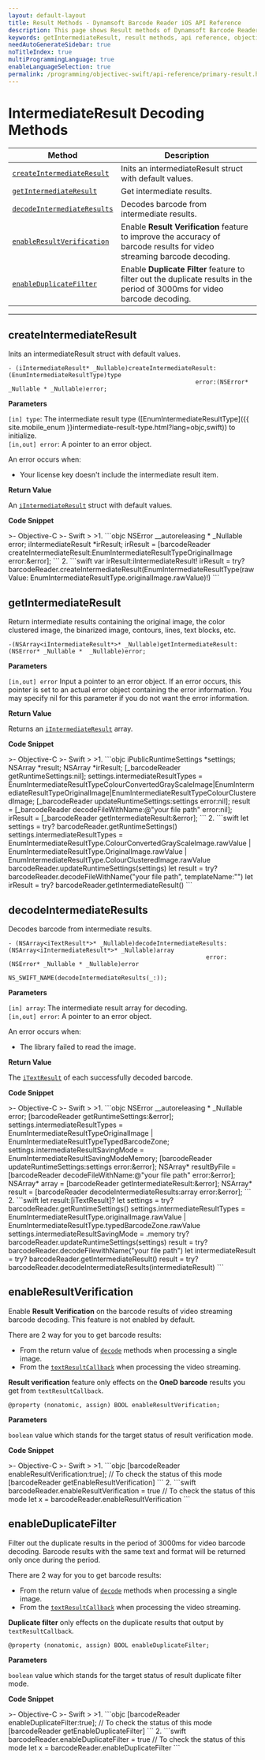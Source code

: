 ```yaml
---
layout: default-layout
title: Result Methods - Dynamsoft Barcode Reader iOS API Reference
description: This page shows Result methods of Dynamsoft Barcode Reader for iOS SDK.
keywords: getIntermediateResult, result methods, api reference, objective-c, oc, swift
needAutoGenerateSidebar: true
noTitleIndex: true
multiProgrammingLanguage: true
enableLanguageSelection: true
permalink: /programming/objectivec-swift/api-reference/primary-result.html
---
```


# IntermediateResult Decoding Methods

  | Method               | Description |
  |----------------------|-------------|
  | [`createIntermediateResult`](#createintermediateresult) | Inits an intermediateResult struct with default values. |
  | [`getIntermediateResult`](#getintermediateresult) | Get intermediate results. |
  | [`decodeIntermediateResults`](#decodeintermediateresults) | Decodes barcode from intermediate results. |
  | [`enableResultVerification`](#enableresultverification) | Enable **Result Verification** feature to improve the accuracy of barcode results for video streaming barcode decoding. |
  | [`enableDuplicateFilter`](#enableduplicatefilter) | Enable **Duplicate Filter** feature to filter out the duplicate results in the period of 3000ms for video barcode decoding. |

  ---

## createIntermediateResult

Inits an intermediateResult struct with default values.

```objc
- (iIntermediateResult* _Nullable)createIntermediateResult:(EnumIntermediateResultType)type
                                                     error:(NSError* _Nullable * _Nullable)error;
```

**Parameters**

`[in] type`: The intermediate result type ([EnumIntermediateResultType]({{ site.mobile_enum }}intermediate-result-type.html?lang=objc,swift)) to initialize.  
`[in,out] error`: A pointer to an error object.

An error occurs when:

- Your license key doesn't include the intermediate result item.

**Return Value**

An [`iIntermediateResult`](auxiliary-iIntermediateResult.html) struct with default values.

**Code Snippet**

<div class="sample-code-prefix"></div>
>- Objective-C
>- Swift
>
>1. 
```objc
NSError __autoreleasing * _Nullable error;
iIntermediateResult *irResult;
irResult = [barcodeReader createIntermediateResult:EnumIntermediateResultTypeOriginalImage error:&error];
```
2. 
```swift
var irResult:iIntermediateResult!
irResult = try? barcodeReader.createIntermediateResult(EnumIntermediateResultType(rawValue: EnumIntermediateResultType.originalImage.rawValue)!)
```

## getIntermediateResult

Return intermediate results containing the original image, the color clustered image, the binarized image, contours, lines, text blocks, etc.

```objc
-(NSArray<iIntermediateResult*>* _Nullable)getIntermediateResult:(NSError* _Nullable *  _Nullable)error;
```

**Parameters**

`[in,out] error` Input a pointer to an error object. If an error occurs, this pointer is set to an actual error object containing the error information. You may specify nil for this parameter if you do not want the error information.

**Return Value**

Returns an [`iIntermediateResult`](auxiliary-iIntermediateResult.html) array.

**Code Snippet**

<div class="sample-code-prefix"></div>
>- Objective-C
>- Swift
>
>1. 
```objc
iPublicRuntimeSettings *settings;
NSArray<iTextResult *> *result;
NSArray<iIntermediateResult *> *irResult;
[_barcodeReader getRuntimeSettings:nil];
settings.intermediateResultTypes = EnumIntermediateResultTypeColourConvertedGrayScaleImage|EnumIntermediateResultTypeOriginalImage|EnumIntermediateResultTypeColourClusteredImage;
[_barcodeReader updateRuntimeSettings:settings error:nil];
result = [_barcodeReader decodeFileWithName:@"your file path" error:nil];
irResult = [_barcodeReader getIntermediateResult:&error];
```
2. 
```swift
let settings = try? barcodeReader.getRuntimeSettings()
settings.intermediateResultTypes = EnumIntermediateResultType.ColourConvertedGrayScaleImage.rawValue | EnumIntermediateResultType.OriginalImage.rawValue | EnumIntermediateResultType.ColourClusteredImage.rawValue
barcodeReader.updateRuntimeSettings(settings)
let result = try? barcodeReader.decodeFileWithName("your file path", templateName:"")
let irResult = try? barcodeReader.getIntermediateResult()
```

## decodeIntermediateResults

Decodes barcode from intermediate results.

```objc
- (NSArray<iTextResult*>* _Nullable)decodeIntermediateResults:(NSArray<iIntermediateResult*>* _Nullable)array
                                                        error:(NSError* _Nullable * _Nullable)error
                                                        NS_SWIFT_NAME(decodeIntermediateResults(_:));
```

**Parameters**

`[in] array`: The intermediate result array for decoding.  
`[in,out] error`: A pointer to an error object.

An error occurs when:

- The library failed to read the image.

**Return Value**

The [`iTextResult`](auxiliary-iTextResult.html) of each successfully decoded barcode.

**Code Snippet**

<div class="sample-code-prefix"></div>
>- Objective-C
>- Swift
>
>1. 
```objc
NSError __autoreleasing * _Nullable error;
[barcodeReader getRuntimeSettings:&error];
settings.intermediateResultTypes = EnumIntermediateResultTypeOriginalImage | EnumIntermediateResultTypeTypedBarcodeZone;
settings.intermediateResultSavingMode = EnumIntermediateResultSavingModeMemory;
[barcodeReader updateRuntimeSettings:settings error:&error];
NSArray<iTextResult*>* resultByFile = [barcodeReader decodeFileWithName:@"your file path" error:&error];
NSArray<iIntermediateResult*>* array = [barcodeReader getIntermediateResult:&error];
NSArray<iTextResult*>* result = [barcodeReader decodeIntermediateResults:array error:&error];
```
2. 
```swift
let result:[iTextResult]?
let settings = try? barcodeReader.getRuntimeSettings()
settings.intermediateResultTypes = EnumIntermediateResultType.originalImage.rawValue | EnumIntermediateResultType.typedBarcodeZone.rawValue
settings.intermediateResultSavingMode = .memory
try? barcodeReader.updateRuntimeSettings(settings)
result = try? barcodeReader.decodeFilewithName("your file path")
let intermediateResult = try? barcodeReader.getIntermediateResult()
result = try? barcodeReader.decodeIntermediateResults(intermediateResult)
```

## enableResultVerification

Enable **Result Verification** on the barcode results of video streaming barcode decoding. This feature is not enabled by default.

There are 2 way for you to get barcode results:

- From the return value of [`decode`](primary-decode.html) methods when processing a single image.
- From the [`textResultCallback`](protocol-dbrtextresultdelegate.html) when processing the video streaming.

**Result verification** feature only effects on the **OneD barcode** results you get from `textResultCallback`.

```objc
@property (nonatomic, assign) BOOL enableResultVerification;
```

**Parameters**

`boolean` value which stands for the target status of result verification mode.

**Code Snippet**

<div class="sample-code-prefix"></div>
>- Objective-C
>- Swift
>
>1. 
```objc
[barcodeReader enableResultVerification:true];
// To check the status of this mode
[barcodeReader getEnableResultVerification]
```
2. 
```swift
barcodeReader.enableResultVerification = true
// To check the status of this mode
let x = barcodeReader.enableResultVerification
```

## enableDuplicateFilter

Filter out the duplicate results in the period of 3000ms for video barcode decoding. Barcode results with the same text and format will be returned only once during the period.

There are 2 way for you to get barcode results:

- From the return value of [`decode`](primary-decode.html) methods when processing a single image.
- From the [`textResultCallback`](protocol-dbrtextresultdelegate.html) when processing the video streaming.

**Duplicate filter** only effects on the duplicate results that output by `textResultCallback`.

```objc
@property (nonatomic, assign) BOOL enableDuplicateFilter;
```

**Parameters**

`boolean` value which stands for the target status of result duplicate filter mode.

**Code Snippet**

<div class="sample-code-prefix"></div>
>- Objective-C
>- Swift
>
>1. 
```objc
[barcodeReader enableDuplicateFilter:true];
// To check the status of this mode
[barcodeReader getEnableDuplicateFilter]
```
2. 
```swift
barcodeReader.enableDuplicateFilter = true
// To check the status of this mode
let x = barcodeReader.enableDuplicateFilter
```
